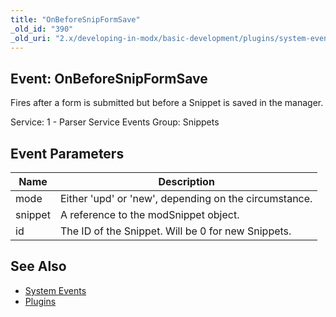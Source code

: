 ```yaml
---
title: "OnBeforeSnipFormSave"
_old_id: "390"
_old_uri: "2.x/developing-in-modx/basic-development/plugins/system-events/onbeforesnipformsave"
---
```


## Event: OnBeforeSnipFormSave

Fires after a form is submitted but before a Snippet is saved in the manager.

Service: 1 - Parser Service Events 
Group: Snippets

## Event Parameters

| Name    | Description                                           |
| ------- | ----------------------------------------------------- |
| mode    | Either 'upd' or 'new', depending on the circumstance. |
| snippet | A reference to the modSnippet object.                 |
| id      | The ID of the Snippet. Will be 0 for new Snippets.    |

## See Also

- [System Events](extending-modx/plugins/system-events "System Events")
- [Plugins](extending-modx/plugins "Plugins")